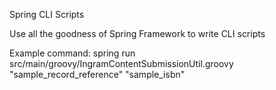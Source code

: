Spring CLI Scripts

Use all the goodness of Spring Framework to write CLI scripts

Example command:
spring run src/main/groovy/IngramContentSubmissionUtil.groovy "sample_record_reference" "sample_isbn"